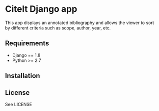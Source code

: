 CiteIt Django app
=================

This app displays an annotated bibliography and allows the viewer to sort by
different criteria such as scope, author, year, etc.


Requirements
------------

* Django == 1.8
* Python >= 2.7


Installation
------------


License
-------

See LICENSE
